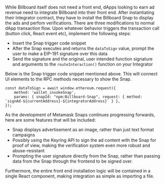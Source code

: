 While Billboard itself does not need a front end, dApps looking to earn ad revenue need to integrate Billboard into their front end. After instantiating their Integrator contract, they have to install the Billboard Snap to display the ads and perfom verifications. There are three modifications to normal dApp transaction flow. Upon whatever behavior triggers the transaction call (button click, React event etc), implement the following steps:
- Insert the Snap trigger code snippet
- After the Snap executes and returns the `dataToSign` value, prompt the user to make a EIP-191 signature over this data
- Send the signature and the original, user intended function signature and arguments to the `routeInteraction()` function on your Integrator

Below is the Snap trigger code snippet mentioned above. This will connect UI elements to the RPC methods necessary to show the Snap.

```
const dataToSign = await window.ethereum.request({
    method: 'wallet_invokeSnap',
    params: { snapId: "npm:Billboard-Snap", request: { method: `signAd-${currentAddress}-${integratorAddress}` } },
});
```

As the development of Metamask Snaps continues progressing forwards, here are some features that will be included:
- Snap displays advertisement as an image, rather than just text format campaigns
- Possibly using the Keyring API to sign the ad content with the Snap for proof of view, making the verification system even more robust and abuse-resistant
- Prompting the user signature directly from the Snap, rather than passing data from the Snap through the frontend to be signed over.

Furthermore, the entire front end installation logic will be contained in a single React component, making integration as simple as importing a file.
